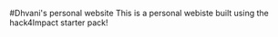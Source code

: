 #Dhvani's personal website
This is a personal webiste built using the hack4Impact starter pack!
<You can add any description you want here>
